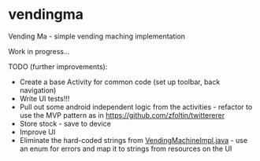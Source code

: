 # vendingma
Vending Ma - simple vending maching implementation

Work in progress...

TODO (further improvements):

- Create a base Activity for common code (set up toolbar, back navigation)
- Write UI tests!!!
- Pull out some android independent logic from the activities - refactor to use the MVP pattern as in https://github.com/zfoltin/twittererer
- Store stock - save to device
- Improve UI
- Eliminate the hard-coded strings from [VendingMachineImpl.java]( https://github.com/zfoltin/vendingma/blob/master/app/src/main/java/com/zedeff/vendingma/services/VendingMachineImpl.java) - use an enum for errors and map it to strings from resources on the UI

